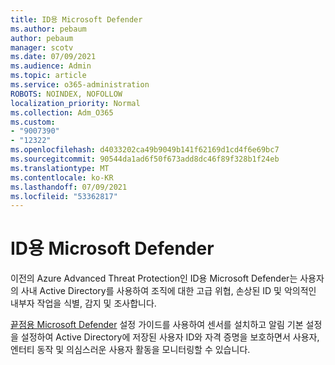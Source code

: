```yaml
---
title: ID용 Microsoft Defender
ms.author: pebaum
author: pebaum
manager: scotv
ms.date: 07/09/2021
ms.audience: Admin
ms.topic: article
ms.service: o365-administration
ROBOTS: NOINDEX, NOFOLLOW
localization_priority: Normal
ms.collection: Adm_O365
ms.custom:
- "9007390"
- "12322"
ms.openlocfilehash: d4033202ca49b9049b141f62169d1cd4f6e69bc7
ms.sourcegitcommit: 90544da1ad6f50f673add8dc46f89f328b1f24eb
ms.translationtype: MT
ms.contentlocale: ko-KR
ms.lasthandoff: 07/09/2021
ms.locfileid: "53362817"
---
```

# <a name="microsoft-defender-for-identity"></a>ID용 Microsoft Defender

이전의 Azure Advanced Threat Protection인 ID용 Microsoft Defender는 사용자의 사내 Active Directory를 사용하여 조직에 대한 고급 위협, 손상된 ID 및 악의적인 내부자 작업을 식별, 감지 및 조사합니다. 

[끝점용 Microsoft Defender](https://admin.microsoft.com/adminportal/home#/modernonboarding/defenderatpsetup) 설정 가이드를 사용하여 센서를 설치하고 알림 기본 설정을 설정하여 Active Directory에 저장된 사용자 ID와 자격 증명을 보호하면서 사용자, 엔터티 동작 및 의심스러운 사용자 활동을 모니터링할 수 있습니다.
